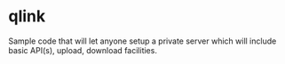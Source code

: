 # qlink
Sample code that will let anyone setup a private server which will include basic API(s), upload, download facilities.
